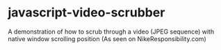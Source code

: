 javascript-video-scrubber
=========================

A demonstration of how to scrub through a video (JPEG sequence) with native window scrolling position (As seen on NikeResponsibility.com)